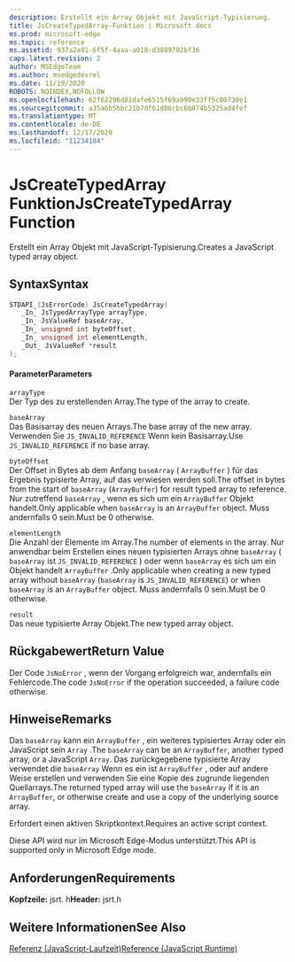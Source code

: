 ```yaml
---
description: Erstellt ein Array Objekt mit JavaScript-Typisierung.
title: JsCreateTypedArray-Funktion | Microsoft docs
ms.prod: microsoft-edge
ms.topic: reference
ms.assetid: 937a2a91-6f5f-4aaa-a018-d3089702bf36
caps.latest.revision: 2
author: MSEdgeTeam
ms.author: msedgedevrel
ms.date: 11/19/2020
ROBOTS: NOINDEX,NOFOLLOW
ms.openlocfilehash: 62f62296d81dafe6515f69a990e33ff5c00730e1
ms.sourcegitcommit: a35a6b5bbc21b7df61d08cbc6b074b5325ad4fef
ms.translationtype: MT
ms.contentlocale: de-DE
ms.lasthandoff: 12/17/2020
ms.locfileid: "11234104"
---
```

# <span data-ttu-id="3e64a-103">JsCreateTypedArray Funktion</span><span class="sxs-lookup"><span data-stu-id="3e64a-103">JsCreateTypedArray Function</span></span>

<span data-ttu-id="3e64a-104">Erstellt ein Array Objekt mit JavaScript-Typisierung.</span><span class="sxs-lookup"><span data-stu-id="3e64a-104">Creates a JavaScript typed array object.</span></span>  
  
## <span data-ttu-id="3e64a-105">Syntax</span><span class="sxs-lookup"><span data-stu-id="3e64a-105">Syntax</span></span>  
  
```cpp  
STDAPI_(JsErrorCode) JsCreateTypedArray(  
   _In_ JsTypedArrayType arrayType,  
   _In_ JsValueRef baseArray,  
   _In_ unsigned int byteOffset,  
   _In_ unsigned int elementLength,  
   _Out_ JsValueRef *result  
);  
```  
  
#### <span data-ttu-id="3e64a-106">Parameter</span><span class="sxs-lookup"><span data-stu-id="3e64a-106">Parameters</span></span>  
 `arrayType`  
 <span data-ttu-id="3e64a-107">Der Typ des zu erstellenden Array.</span><span class="sxs-lookup"><span data-stu-id="3e64a-107">The type of the array to create.</span></span>  
  
 `baseArray`  
 <span data-ttu-id="3e64a-108">Das Basisarray des neuen Arrays.</span><span class="sxs-lookup"><span data-stu-id="3e64a-108">The base array of the new array.</span></span> <span data-ttu-id="3e64a-109">Verwenden Sie `JS_INVALID_REFERENCE` Wenn kein Basisarray.</span><span class="sxs-lookup"><span data-stu-id="3e64a-109">Use `JS_INVALID_REFERENCE` if no base array.</span></span>  
  
 `byteOffset`  
 <span data-ttu-id="3e64a-110">Der Offset in Bytes ab dem Anfang `baseArray` ( `ArrayBuffer` ) für das Ergebnis typisierte Array, auf das verwiesen werden soll.</span><span class="sxs-lookup"><span data-stu-id="3e64a-110">The offset in bytes from the start of `baseArray` (`ArrayBuffer`) for result typed array to reference.</span></span> <span data-ttu-id="3e64a-111">Nur zutreffend `baseArray` , wenn es sich um ein `ArrayBuffer` Objekt handelt.</span><span class="sxs-lookup"><span data-stu-id="3e64a-111">Only applicable when `baseArray` is an `ArrayBuffer` object.</span></span> <span data-ttu-id="3e64a-112">Muss andernfalls 0 sein.</span><span class="sxs-lookup"><span data-stu-id="3e64a-112">Must be 0 otherwise.</span></span>  
  
 `elementLength`  
 <span data-ttu-id="3e64a-113">Die Anzahl der Elemente im Array.</span><span class="sxs-lookup"><span data-stu-id="3e64a-113">The number of elements in the array.</span></span> <span data-ttu-id="3e64a-114">Nur anwendbar beim Erstellen eines neuen typisierten Arrays ohne `baseArray` ( `baseArray` ist `JS_INVALID_REFERENCE` ) oder wenn `baseArray` es sich um ein Objekt handelt `ArrayBuffer` .</span><span class="sxs-lookup"><span data-stu-id="3e64a-114">Only applicable when creating a new typed array without `baseArray` (`baseArray` is `JS_INVALID_REFERENCE`) or when `baseArray` is an `ArrayBuffer` object.</span></span> <span data-ttu-id="3e64a-115">Muss andernfalls 0 sein.</span><span class="sxs-lookup"><span data-stu-id="3e64a-115">Must be 0 otherwise.</span></span>  
  
 `result`  
 <span data-ttu-id="3e64a-116">Das neue typisierte Array Objekt.</span><span class="sxs-lookup"><span data-stu-id="3e64a-116">The new typed array object.</span></span>  
  
## <span data-ttu-id="3e64a-117">Rückgabewert</span><span class="sxs-lookup"><span data-stu-id="3e64a-117">Return Value</span></span>  
 <span data-ttu-id="3e64a-118">Der Code `JsNoError` , wenn der Vorgang erfolgreich war, andernfalls ein Fehlercode.</span><span class="sxs-lookup"><span data-stu-id="3e64a-118">The code `JsNoError` if the operation succeeded, a failure code otherwise.</span></span>  
  
## <span data-ttu-id="3e64a-119">Hinweise</span><span class="sxs-lookup"><span data-stu-id="3e64a-119">Remarks</span></span>  
 <span data-ttu-id="3e64a-120">Das `baseArray` kann ein `ArrayBuffer` , ein weiteres typisiertes Array oder ein JavaScript sein `Array` .</span><span class="sxs-lookup"><span data-stu-id="3e64a-120">The `baseArray` can be an `ArrayBuffer`, another typed array, or a JavaScript `Array`.</span></span> <span data-ttu-id="3e64a-121">Das zurückgegebene typisierte Array verwendet die `baseArray` Wenn es ein ist `ArrayBuffer` , oder auf andere Weise erstellen und verwenden Sie eine Kopie des zugrunde liegenden Quellarrays.</span><span class="sxs-lookup"><span data-stu-id="3e64a-121">The returned typed array will use the `baseArray` if it is an `ArrayBuffer`, or otherwise create and use a copy of the underlying source array.</span></span>  
  
 <span data-ttu-id="3e64a-122">Erfordert einen aktiven Skriptkontext.</span><span class="sxs-lookup"><span data-stu-id="3e64a-122">Requires an active script context.</span></span>  
  
 <span data-ttu-id="3e64a-123">Diese API wird nur im Microsoft Edge-Modus unterstützt.</span><span class="sxs-lookup"><span data-stu-id="3e64a-123">This API is supported only in Microsoft Edge mode.</span></span>  
  
## <span data-ttu-id="3e64a-124">Anforderungen</span><span class="sxs-lookup"><span data-stu-id="3e64a-124">Requirements</span></span>  
 <span data-ttu-id="3e64a-125">**Kopfzeile:** jsrt. h</span><span class="sxs-lookup"><span data-stu-id="3e64a-125">**Header:** jsrt.h</span></span>  
  
## <span data-ttu-id="3e64a-126">Weitere Informationen</span><span class="sxs-lookup"><span data-stu-id="3e64a-126">See Also</span></span>  
 [<span data-ttu-id="3e64a-127">Referenz (JavaScript-Laufzeit)</span><span class="sxs-lookup"><span data-stu-id="3e64a-127">Reference (JavaScript Runtime)</span></span>](../chakra-hosting/reference-javascript-runtime.md)

